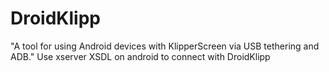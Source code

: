 # DroidKlipp
"A tool for using Android devices with KlipperScreen via USB tethering and ADB."   Use xserver XSDL on android to connect with DroidKlipp  
